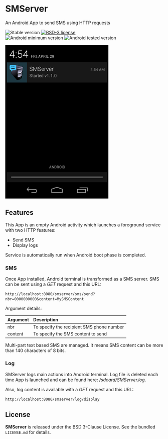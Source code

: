 # SMServer

An Android App to send SMS using HTTP requests

![Stable version](https://img.shields.io/badge/stable-1.1.1-blue.svg)
[![BSD-3 license](https://img.shields.io/badge/license-BSD--3--Clause-428F7E.svg)](https://tldrlegal.com/license/bsd-3-clause-license-%28revised%29)
</br>
![Android minimum version](https://img.shields.io/badge/android--min--version-2.2.x-yellow.svg)
![Android tested version](https://img.shields.io/badge/android--tested--version-4.2.2-green.svg)

![SMServer](/doc/images/SMServer.png?raw=true "SMServer")

## Features

This App is an empty Android activity which launches a foreground service with two HTTP features:
 * Send SMS
 * Display logs

Service is automatically run when Android boot phase is completed.

### SMS

Once App installed, Android terminal is transformed as a SMS server.
SMS can be sent using a *GET* request and this URL:

	http://localhost:8080/smserver/sms/send?nbr=0000000000&content=MySMSContent

Argument details:

| Argument | Description                               |
|:---------|:------------------------------------------|
| nbr      | To specify the recipient SMS phone number |
| content  | To specify the SMS content to send        |

Multi-part text based SMS are managed.
It means SMS content can be more than 140 characters of 8 bits.

### Log

SMServer logs main actions into Android terminal.
Log file is deleted each time App is launched and can be found here: */sdcard/SMServer.log*.

Also, log content is available with a *GET* request and this URL:

	http://localhost:8080/smserver/log/display

## License

**SMServer** is released under the BSD 3-Clause License. See the bundled `LICENSE.md` for details.
